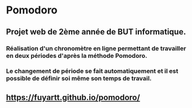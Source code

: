 # Pomodoro
## Projet web de 2ème année de BUT informatique.
### Réalisation d'un chronomètre en ligne permettant de travailler en deux périodes d'après la méthode Pomodoro.
### Le changement de période se fait automatiquement et il est possible de définir soi même son temps de travail.
## https://fuyartt.github.io/pomodoro/
